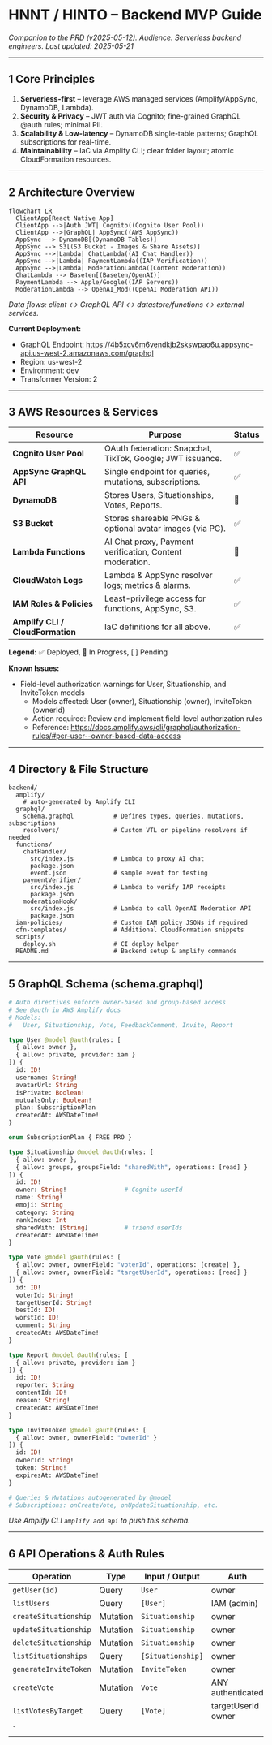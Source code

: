 # HNNT / HINTO – Backend MVP Guide

*Companion to the PRD (v2025-05-12).  Audience: Serverless backend engineers.*
*Last updated: 2025-05-21*

---

## 1  Core Principles

1. **Serverless-first** – leverage AWS managed services (Amplify/AppSync, DynamoDB, Lambda).
2. **Security & Privacy** – JWT auth via Cognito; fine-grained GraphQL @auth rules; minimal PII.
3. **Scalability & Low-latency** – DynamoDB single-table patterns; GraphQL subscriptions for real-time.
4. **Maintainability** – IaC via Amplify CLI; clear folder layout; atomic CloudFormation resources.

---

## 2  Architecture Overview

```mermaid
flowchart LR
  ClientApp[React Native App]
  ClientApp -->|Auth JWT| Cognito((Cognito User Pool))
  ClientApp -->|GraphQL| AppSync((AWS AppSync))
  AppSync --> DynamoDB[(DynamoDB Tables)]
  AppSync --> S3[(S3 Bucket - Images & Share Assets)]
  AppSync -->|Lambda| ChatLambda((AI Chat Handler))
  AppSync -->|Lambda| PaymentLambda((IAP Verification))
  AppSync -->|Lambda| ModerationLambda((Content Moderation))
  ChatLambda --> Baseten[(Baseten/OpenAI)]
  PaymentLambda --> Apple/Google((IAP Servers))
  ModerationLambda --> OpenAI_Mod((OpenAI Moderation API))
```

*Data flows: client ↔ GraphQL API ↔ datastore/functions ↔ external services.*

**Current Deployment:**
- GraphQL Endpoint: https://4b5xcv6m6vendkjb2skswpao6u.appsync-api.us-west-2.amazonaws.com/graphql
- Region: us-west-2
- Environment: dev
- Transformer Version: 2

---

## 3  AWS Resources & Services

| Resource                         | Purpose                                                   | Status |
| -------------------------------- | --------------------------------------------------------- | ------ |
| **Cognito User Pool**            | OAuth federation: Snapchat, TikTok, Google; JWT issuance. | ✅     |
| **AppSync GraphQL API**          | Single endpoint for queries, mutations, subscriptions.    | ✅     |
| **DynamoDB**                     | Stores Users, Situationships, Votes, Reports.             | 🔄     |
| **S3 Bucket**                    | Stores shareable PNGs & optional avatar images (via PC).  | ✅     |
| **Lambda Functions**             | AI Chat proxy, Payment verification, Content moderation.  | 🔄     |
| **CloudWatch Logs**              | Lambda & AppSync resolver logs; metrics & alarms.         | ✅     |
| **IAM Roles & Policies**         | Least-privilege access for functions, AppSync, S3.        | ✅     |
| **Amplify CLI / CloudFormation** | IaC definitions for all above.                            | ✅     |

**Legend:** ✅ Deployed, 🔄 In Progress, [ ] Pending

**Known Issues:**
- Field-level authorization warnings for User, Situationship, and InviteToken models
  - Models affected: User (owner), Situationship (owner), InviteToken (ownerId)
  - Action required: Review and implement field-level authorization rules
  - Reference: https://docs.amplify.aws/cli/graphql/authorization-rules/#per-user--owner-based-data-access

---

## 4  Directory & File Structure

```
backend/
  amplify/
    # auto-generated by Amplify CLI
  graphql/
    schema.graphql           # Defines types, queries, mutations, subscriptions
    resolvers/               # Custom VTL or pipeline resolvers if needed
  functions/
    chatHandler/
      src/index.js           # Lambda to proxy AI chat
      package.json
      event.json             # sample event for testing
    paymentVerifier/
      src/index.js           # Lambda to verify IAP receipts
      package.json
    moderationHook/
      src/index.js           # Lambda to call OpenAI Moderation API
      package.json
  iam-policies/              # Custom IAM policy JSONs if required
  cfn-templates/             # Additional CloudFormation snippets
  scripts/
    deploy.sh                # CI deploy helper
  README.md                  # Backend setup & amplify commands
```

---

## 5  GraphQL Schema (schema.graphql)

```graphql
# Auth directives enforce owner-based and group-based access
# See @auth in AWS Amplify docs
# Models:
#   User, Situationship, Vote, FeedbackComment, Invite, Report

type User @model @auth(rules: [
  { allow: owner },
  { allow: private, provider: iam }
]) {
  id: ID!
  username: String!
  avatarUrl: String
  isPrivate: Boolean!
  mutualsOnly: Boolean!
  plan: SubscriptionPlan
  createdAt: AWSDateTime!
}

enum SubscriptionPlan { FREE PRO }

type Situationship @model @auth(rules: [
  { allow: owner },
  { allow: groups, groupsField: "sharedWith", operations: [read] }
]) {
  id: ID!
  owner: String!                # Cognito userId
  name: String!
  emoji: String
  category: String
  rankIndex: Int
  sharedWith: [String]          # friend userIds
  createdAt: AWSDateTime!
}

type Vote @model @auth(rules: [
  { allow: owner, ownerField: "voterId", operations: [create] },
  { allow: owner, ownerField: "targetUserId", operations: [read] }
]) {
  id: ID!
  voterId: String!
  targetUserId: String!
  bestId: ID!
  worstId: ID!
  comment: String
  createdAt: AWSDateTime!
}

type Report @model @auth(rules: [
  { allow: private, provider: iam }
]) {
  id: ID!
  reporter: String
  contentId: ID!
  reason: String!
  createdAt: AWSDateTime!
}

type InviteToken @model @auth(rules: [
  { allow: owner, ownerField: "ownerId" }
]) {
  id: ID!
  ownerId: String!
  token: String!
  expiresAt: AWSDateTime!
}

# Queries & Mutations autogenerated by @model
# Subscriptions: onCreateVote, onUpdateSituationship, etc.
```

*Use Amplify CLI `amplify add api` to push this schema.*

---

## 6  API Operations & Auth Rules

| Operation             | Type         | Input / Output    | Auth               |
| --------------------- | ------------ | ----------------- | ------------------ |
| `getUser(id)`         | Query        | `User`            | owner              |
| `listUsers`           | Query        | `[User]`          | IAM (admin)        |
| `createSituationship` | Mutation     | `Situationship`   | owner              |
| `updateSituationship` | Mutation     | `Situationship`   | owner              |
| `deleteSituationship` | Mutation     | `Situationship`   | owner              |
| `listSituationships`  | Query        | `[Situationship]` | owner              |
| `generateInviteToken` | Mutation     | `InviteToken`     | owner              |
| `createVote`          | Mutation     | `Vote`            | ANY authenticated  |
| `listVotesByTarget`   | Query        | `[Vote]`          | targetUserId owner |
| `